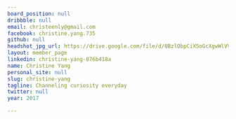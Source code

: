 ```yaml
---
board_position: null
dribbble: null
email: christeenly@gmail.com
facebook: christine.yang.735
github: null
headshot_jpg_url: https://drive.google.com/file/d/0BzlObpCiXSoGcXgwWlVVSGpzUzg/view?usp=sharing
layout: member_page
linkedin: christine-yang-876b418a
name: Christine Yang
personal_site: null
slug: christine-yang
tagline: Channeling curiosity everyday
twitter: null
year: 2017

---
```

